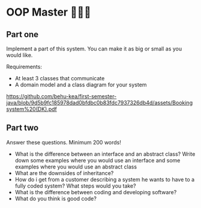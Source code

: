 # OOP Master  🧙‍♀️🧙



## Part one

Implement a part of this system. You can make it as big or small as you would like. 



Requirements:

- At least 3 classes that communicate
- A domain model and a class diagram for your system

https://github.com/behu-kea/first-semester-java/blob/9d5b9fc185978dad0bfdbc0b83fdc7937326db4d/assets/Bookingsystem%20(DK).pdf



## Part two

Answer these questions. Minimum 200 words!

- What is the difference between an interface and an abstract class? Write down some examples where you would use an interface and some examples where you would use an abstract class
- What are the downsides of inheritance?
- How do i get from a customer describing a system he wants to have to a fully coded system? What steps would you take?
- What is the difference between coding and developing software?
- What do you think is good code?